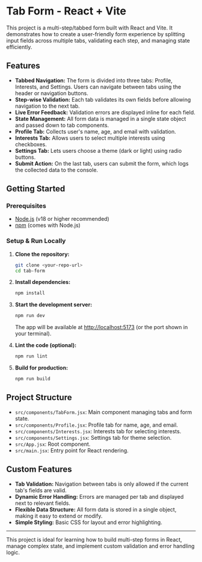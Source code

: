 # Tab Form - React + Vite

This project is a multi-step/tabbed form built with React and Vite. It demonstrates how to create a user-friendly form experience by splitting input fields across multiple tabs, validating each step, and managing state efficiently.

## Features

- **Tabbed Navigation:** The form is divided into three tabs: Profile, Interests, and Settings. Users can navigate between tabs using the header or navigation buttons.
- **Step-wise Validation:** Each tab validates its own fields before allowing navigation to the next tab.
- **Live Error Feedback:** Validation errors are displayed inline for each field.
- **State Management:** All form data is managed in a single state object and passed down to tab components.
- **Profile Tab:** Collects user's name, age, and email with validation.
- **Interests Tab:** Allows users to select multiple interests using checkboxes.
- **Settings Tab:** Lets users choose a theme (dark or light) using radio buttons.
- **Submit Action:** On the last tab, users can submit the form, which logs the collected data to the console.

## Getting Started

### Prerequisites

- [Node.js](https://nodejs.org/) (v18 or higher recommended)
- [npm](https://www.npmjs.com/) (comes with Node.js)

### Setup & Run Locally

1. **Clone the repository:**

   ```sh
   git clone <your-repo-url>
   cd tab-form
   ```

2. **Install dependencies:**

   ```sh
   npm install
   ```

3. **Start the development server:**

   ```sh
   npm run dev
   ```

   The app will be available at [http://localhost:5173](http://localhost:5173) (or the port shown in your terminal).

4. **Lint the code (optional):**

   ```sh
   npm run lint
   ```

5. **Build for production:**
   ```sh
   npm run build
   ```

## Project Structure

- `src/components/TabForm.jsx`: Main component managing tabs and form state.
- `src/components/Profile.jsx`: Profile tab for name, age, and email.
- `src/components/Interests.jsx`: Interests tab for selecting interests.
- `src/components/Settings.jsx`: Settings tab for theme selection.
- `src/App.jsx`: Root component.
- `src/main.jsx`: Entry point for React rendering.

## Custom Features

- **Tab Validation:** Navigation between tabs is only allowed if the current tab's fields are valid.
- **Dynamic Error Handling:** Errors are managed per tab and displayed next to relevant fields.
- **Flexible Data Structure:** All form data is stored in a single object, making it easy to extend or modify.
- **Simple Styling:** Basic CSS for layout and error highlighting.

---

This project is ideal for learning how to build multi-step forms in React, manage complex state, and implement custom validation and error handling logic.
